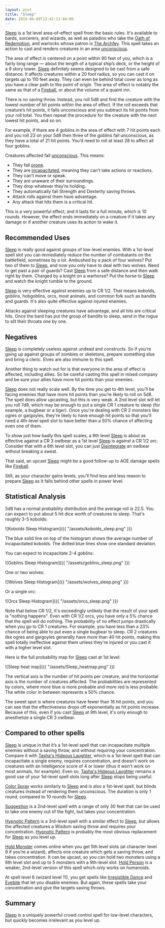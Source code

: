```yaml
---
layout: post
title: "Sleep"
date: 2019-06-09T13:42:13-04:00
---
```


[Sleep](https://www.dndbeyond.com/spells/sleep) is a 1st level area-of-effect spell from the basic rules. It's available to bards, sorcerers, and wizards, as well as paladins who take the [Oath of Redemption](https://www.dndbeyond.com/classes/paladin#OathofRedemption), and warlocks whose patron is [The Archfey](https://www.dndbeyond.com/classes/warlock#TheArchfey). This spell takes an action to cast and renders creatures in an area [unconscious](https://www.dndbeyond.com/sources/basic-rules/appendix-a-conditions#Unconscious).

The area of effect is centered on a point within 90 feet of you, which is a fairly long range — about the length of a typical ship’s deck, or the height of a 9 story tower. [Sleep](https://www.dndbeyond.com/spells/sleep) definitely seems designed to be cast from a safe distance. It affects creatures within a 20 foot radius, so you can cast it on targets up to 110 feet away. They can even be behind total cover as long as you have a clear path to the point of origin. The area of effect is notably the same as that of a [Fireball](https://www.dndbeyond.com/spells/fireball), or about the volume of a quaint inn.

There is no saving throw. Instead, you roll 5d8 and find the creature with the lowest number of hit points within the area of effect. If the roll exceeds that creature’s hit points, it falls unconscious and you subtract its hit points from your roll total. You then repeat the procedure for the creature with the next lowest hit points, and so on.

For example, if there are 4 goblins in the area of effect with 7 hit points each and you roll 23 on your 5d8 then three of the goblins fall unconscious, as they have a total of 21 hit points. You’d need to roll at least 28 to affect all four goblins.

Creatures affected fall [unconscious](https://www.dndbeyond.com/sources/basic-rules/appendix-a-conditions#Unconscious). This means:

* They fall [prone](https://www.dndbeyond.com/sources/basic-rules/appendix-a-conditions#Prone).
* They are [incapacitated](https://www.dndbeyond.com/sources/basic-rules/appendix-a-conditions#Incapacitated), meaning they can’t take actions or reactions.
* They can’t move or speak.
* They are unaware of their surroundings.
* They drop whatever they’re holding.
* They automatically fail Strength and Dexterity saving throws.
* Attack rolls against them have advantage.
* Any attack that hits them is a critical hit.

This is a very powerful effect, and it lasts for a full minute, which is 10 rounds. However, the effect ends immediately on a creature if it takes any damage or if another creature uses its action to wake it.

## Recommended Uses

[Sleep](https://www.dndbeyond.com/spells/sleep) is really good against groups of low-level enemies. With a 1st-level spell slot you can immediately reduce the number of combatants on the battlefield, sometimes by a lot. Ambushed by a pack of four wolves? Put two of them to [Sleep](https://www.dndbeyond.com/spells/sleep), and now you only have to deal with two wolves. Need to get past a pair of guards? Cast [Sleep](https://www.dndbeyond.com/spells/sleep) from a safe distance and then walk right by them. Charged by a knight on a warhorse? Put the horse to [Sleep](https://www.dndbeyond.com/spells/sleep) and watch the knight tumble to the ground.

[Sleep](https://www.dndbeyond.com/spells/sleep) is very effective against enemies up to CR 1/2. That means kobolds, goblins, hobgoblins, orcs, most animals, and common folk such as bandits and guards. It's also quite effective against injured enemies.

Attacks against sleeping creatures have advantage, and all hits are critical hits. Once the bard has put the group of bandits to sleep, send in the rogue to slit their throats one by one.

## Negatives

[Sleep](https://www.dndbeyond.com/spells/sleep) is completely useless against undead and constructs. So if you’re going up against groups of zombies or skeletons, prepare something else and bring a cleric. Elves are also immune to this spell.

Another thing to watch out for is that everyone in the area of effect is affected, including allies. So be careful casting this spell in mixed company and be sure your allies have more hit points than your enemies.

[Sleep](https://www.dndbeyond.com/spells/sleep) does not really scale well. By the time you get to 4th level, you’ll be facing enemies that have more hit points than you’re likely to roll on 5d8. The spell does allow upcasting, but this is very weak. A 2nd level slot will let you roll 7d8, which may be enough to put a single CR 1 creature to sleep (for example, a bugbear or a tiger). Once you're dealing with CR 2 monsters like ogres or gargoyles, they're likely to have enough hit points so that you'll need a 4th-level spell slot to have better than a 50% chance of affecting even one of them.

To show just how badly this spell scales, a 9th level [Sleep](https://www.dndbeyond.com/spells/sleep) is about as effective against a CR 3 owlbear as a 1st level [Sleep](https://www.dndbeyond.com/spells/sleep) is against a CR 1/2 orc. Consider that with a 6th level slot, you can just [Disintegrate](https://www.dndbeyond.com/spells/disintegrate) an owlbear without breaking a sweat.

That said, an upcast [Sleep](https://www.dndbeyond.com/spells/sleep) might be a good follow-up to AOE damage spells like [Fireball](https://www.dndbeyond.com/spells/fireball).

Still, as your character gains levels, you'll find less and less reason to prepare [Sleep](https://www.dndbeyond.com/spells/sleep) as it falls behind other spells in power level.

## Statistical Analysis

5d8 has a normal probability distribution and the average roll is 22.5. You can expect to put about 5 hit dice worth of creatures to sleep. That's roughly 3-5 kobolds:

![Kobolds Sleep Histogram]({{ "/assets/kobolds_sleep.png"  }})

The blue solid line on top of the histogram shows the average number of incapacitated kobolds. The dotted blue lines show one standard deviation.

You can expect to incapacitate 2-4 goblins:

![Goblins Sleep Histogram]({{ "/assets/goblins_sleep.png"  }})

One or two wolves:

![Wolves Sleep Histogram]({{ "/assets/wolves_sleep.png"  }})

Or a single orc:

![Orcs Sleep Histogram]({{ "/assets/orcs_sleep.png"  }})

Note that below CR 1/2, it's exceedingly unlikely that the result of your spell is "nothing happens". Even with CR 1/2 orcs, you have only a 5% chance that the spell will do nothing. The probability of no effect jumps drastically when you go to CR 1 creatures. For example, you have less than a 23% chance of being able to put even a single bugbear to sleep. CR 2 creatures like ogres and gargoyles generally have more than 40 hit points, making this spell totally ineffective against them unless they're injured or you cast it with a higher level slot.

Here is the full probability map for [Sleep](https://www.dndbeyond.com/spells/sleep) cast at 1st level:

![Sleep heat map]({{ "/assets/Sleep_heatmap.png"  }})

The vertical axis is the number of hit points per creature, and the horizontal axis is the number of creatures affected. The probabilities are represented by colors, where more blue is more probable and more red is less probable. The white color in between represents a 50% chance.

The sweet spot is where creatures have fewer than 16 hit points, and you can see that the effectiveness drops off exponentially as hit points increase. Because of this, even if you cast [Sleep](https://www.dndbeyond.com/spells/sleep) at 9th level, it's only enough to anesthetize a single CR 3 owlbear.

## Compared to other spells
[Sleep](https://www.dndbeyond.com/spells/sleep) is unique in that it’s a 1st-level spell that can incapacitate multiple enemies without a saving throw, and without requiring your concentration. Compare it with [Tasha's Hideous Laughter](https://www.dndbeyond.com/spells/tashas-hideous-laughter), which is a 1st-level spell that can incapacitate a single enemy, requires concentration, and doesn't work on creatures with an Intelligence score of 4 or lower (thus it won't work on most animals, for example). Even so, [Tasha's Hideous Laughter](https://www.dndbeyond.com/spells/tashas-hideous-laughter) remains a good use of your 1st-level spell slots long after [Sleep](https://www.dndbeyond.com/spells/sleep) stops being useful.

[Color Spray](https://www.dndbeyond.com/spells/color-spray) works similarly to [Sleep](https://www.dndbeyond.com/spells/sleep) and is also a 1st-level spell, but blinds creatures instead of rendering them unconscious. The duration is only 1 round, compared to 10 rounds for [Sleep](https://www.dndbeyond.com/spells/sleep).

[Suggestion](https://www.dndbeyond.com/spells/suggestion) is a 2nd-level spell with a range of only 30 feet that can be used to take one enemy out of the fight, but takes your concentration.

[Hypnotic Pattern](https://www.dndbeyond.com/spells/hypnotic-pattern) is a 3rd-level spell with a similar effect to [Sleep](https://www.dndbeyond.com/spells/sleep), but allows the affected creatures a Wisdom saving throw and requires your concentration. [Hypnotic Pattern](https://www.dndbeyond.com/spells/hypnotic-pattern) is probably the most obvious replacement for [Sleep](https://www.dndbeyond.com/spells/sleep) as you level up.

[Hold Monster](https://www.dndbeyond.com/spells/hold-monster) comes online when you get 5th level slots (at character level 9 if you’re a wizard), affects one creature which gets a saving throw, and takes concentration. It can be upcast, so you can hold two monsters using a 6th level slot and up to 5 monsters with a 9th-level slot. [Hold Person](https://www.dndbeyond.com/spells/hold-person) is a weaker, 2nd-level version of this spell which only works on humanoids.

At spell level 6 (wizard level 11), you get spells like [Irresistible Dance](https://www.dndbeyond.com/spells/ottos-irresistible-dance) and [Eyebite](https://www.dndbeyond.com/spells/eyebite) that let you disable enemies. But again, these spells take your concentration and give the targets saving throws.

## Summary
[Sleep](https://www.dndbeyond.com/spells/sleep) is a uniquely powerful crowd control spell for low-level characters, but quickly becomes irrelevant as you level up.

